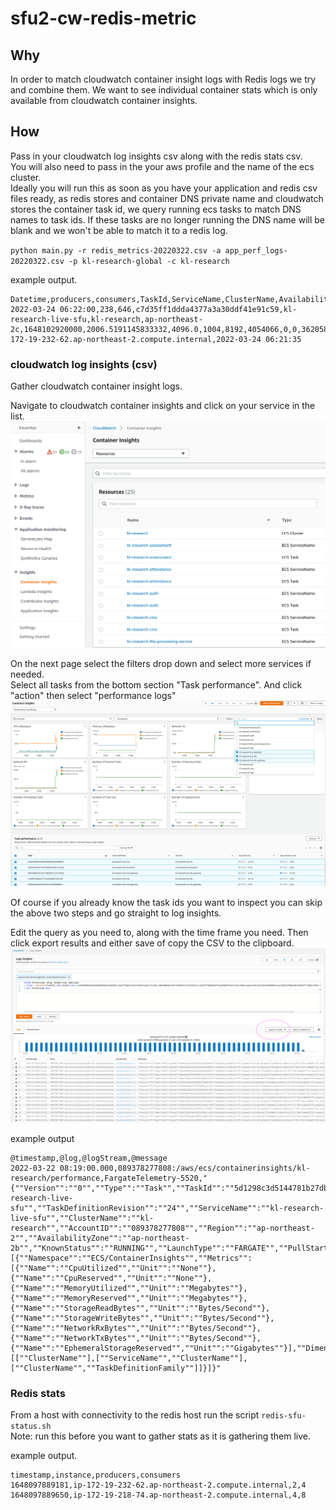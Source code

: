 # sfu2-cw-redis-metric

## Why 

In order to match cloudwatch container insight logs with Redis logs we try and combine them.
We want to see individual container stats which is only available from cloudwatch container insights. 


## How 

Pass in your cloudwatch log insights csv along with the redis stats csv.  
You will also need to pass in the your aws profile and the name of the ecs cluster.  
Ideally you will run this as soon as you have your application and redis csv files ready, 
as redis stores and container DNS private name and cloudwatch stores the container task id, we query running ecs tasks to match DNS names to task ids. 
If these tasks are no longer running the DNS name will be blank and we won't be able to match it to a redis log.


`python main.py -r redis_metrics-20220322.csv -a app_perf_logs-20220322.csv -p kl-research-global -c kl-research`

example output. 

```
Datetime,producers,consumers,TaskId,ServiceName,ClusterName,AvailabilityZone,Timestamp,CpuUtilized,CpuReserved,MemoryUtilized,MemoryReserved,NetworkRxBytes,NetworkRxDropped,NetworkRxErrors,NetworkRxPackets,NetworkTxBytes,NetworkTxDropped,
2022-03-24 06:22:00,238,646,c7d35ff1ddda4377a3a30ddf41e91c59,kl-research-live-sfu,kl-research,ap-northeast-2c,1648102920000,2006.5191145833332,4096.0,1004,8192,4054066,0,0,36205881,9142526,0,0,77567468,21.47,ip-172-19-232-62.ap-northeast-2.compute.internal,2022-03-24 06:21:35

```

### cloudwatch log insights (csv)

Gather cloudwatch container insight logs. 

Navigate to cloudwatch container insights and click on your service in the list.  
![cloudwatch](docs/cloudwatch1.png)

On the next page select the filters drop down and select more services if needed.  
Select all tasks from the bottom section "Task performance". And click "action" then select "performance logs"  
![cloudwatch filters](docs/cloudwatch2.png)


Of course if you already know the task ids you want to inspect you can skip the above two steps and go straight to log insights. 


Edit the query as you need to, along with the time frame you need. Then click export results and either save of copy the CSV to the clipboard.
![log insights](docs/cloudwatch3.png)

example output 

```
@timestamp,@log,@logStream,@message
2022-03-22 08:19:00.000,089378277808:/aws/ecs/containerinsights/kl-research/performance,FargateTelemetry-5520,"{""Version"":""0"",""Type"":""Task"",""TaskId"":""5d1298c3d5144781b27db628c7f84b61"",""TaskDefinitionFamily"":""kl-research-live-sfu"",""TaskDefinitionRevision"":""24"",""ServiceName"":""kl-research-live-sfu"",""ClusterName"":""kl-research"",""AccountID"":""089378277808"",""Region"":""ap-northeast-2"",""AvailabilityZone"":""ap-northeast-2b"",""KnownStatus"":""RUNNING"",""LaunchType"":""FARGATE"",""PullStartedAt"":1647501779189,""PullStoppedAt"":1647501805375,""CreatedAt"":1647501764909,""StartedAt"":1647501811372,""Timestamp"":1647937140000,""CpuUtilized"":4065.1211458333332,""CpuReserved"":4096.0,""MemoryUtilized"":6028,""MemoryReserved"":8192,""StorageReadBytes"":0,""StorageWriteBytes"":0,""NetworkRxBytes"":31568375,""NetworkRxDropped"":0,""NetworkRxErrors"":0,""NetworkRxPackets"":273881190,""NetworkTxBytes"":277121063,""NetworkTxDropped"":0,""NetworkTxErrors"":0,""NetworkTxPackets"":1590063599,""EphemeralStorageReserved"":21.47,""CloudWatchMetrics"":[{""Namespace"":""ECS/ContainerInsights"",""Metrics"":[{""Name"":""CpuUtilized"",""Unit"":""None""},{""Name"":""CpuReserved"",""Unit"":""None""},{""Name"":""MemoryUtilized"",""Unit"":""Megabytes""},{""Name"":""MemoryReserved"",""Unit"":""Megabytes""},{""Name"":""StorageReadBytes"",""Unit"":""Bytes/Second""},{""Name"":""StorageWriteBytes"",""Unit"":""Bytes/Second""},{""Name"":""NetworkRxBytes"",""Unit"":""Bytes/Second""},{""Name"":""NetworkTxBytes"",""Unit"":""Bytes/Second""},{""Name"":""EphemeralStorageReserved"",""Unit"":""Gigabytes""}],""Dimensions"":[[""ClusterName""],[""ServiceName"",""ClusterName""],[""ClusterName"",""TaskDefinitionFamily""]]}]}"
```

### Redis stats 

From a host with connectivity to the redis host run the script `redis-sfu-status.sh`   
Note: run this before you want to gather stats as it is gathering them live. 

example output. 

```
timestamp,instance,producers,consumers
1648097889181,ip-172-19-232-62.ap-northeast-2.compute.internal,2,4
1648097889650,ip-172-19-218-74.ap-northeast-2.compute.internal,4,8
````

